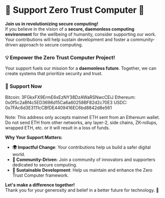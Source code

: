 # 🌟 Support Zero Trust Computer 🌟

**Join us in revolutionizing secure computing!**  
If you believe in the vision of a **secure, daemonless computing environment** for the wellbeing of humanity, consider supporting our work. Your contributions will help sustain development and foster a community-driven approach to secure computing.

### 💡 **Empower the Zero Trust Computer Project!**  
Your support fuels our mission for a **daemonless future**. Together, we can create systems that prioritize security and trust.

### 🔗 **Support Now**
Bitcoin: 3FGkxFX9ErmE6xEzNY38DzAWaRSNwcCEiJ 
Ethereum: 0x0f5c2aBf4c5ED3698d15Ca6a60258BF82d2c70E3
USDC: 0x7FAc6d3E3111cCBfDE4409416EC6bd8842d8e561

Note: This address only accepts mainnet ETH sent from an Ethereum wallet. Do not send ETH from other networks, any layer-2, side chains, ZK-rollups, wrapped ETH, etc. or it will result in a loss of funds.

**Why Your Support Matters:**
- **🌍 Impactful Change**: Your contributions help us build a safer digital world.
- **🤝 Community-Driven**: Join a community of innovators and supporters dedicated to secure computing.
- **🚀 Sustainable Development**: Help us maintain and enhance the Zero Trust Computer framework.

**Let's make a difference together!**  
Thank you for your generosity and belief in a better future for technology. 🙌
